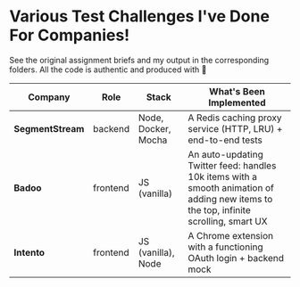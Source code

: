 # Various Test Challenges I've Done For Companies!

See the original assignment briefs and my output in the corresponding folders. All the code is authentic and produced with 💜

| Company           | Role     | Stack               | What's Been Implemented                                                                                                               |
|-------------------|----------|---------------------|---------------------------------------------------------------------------------------------------------------------------------------|
| **SegmentStream** | backend  | Node, Docker, Mocha | A Redis caching proxy service (HTTP, LRU) + end-to-end tests                                                                          |
| **Badoo**         | frontend | JS (vanilla)        | An auto-updating Twitter feed: handles 10k items with a smooth animation of adding new items to the top, infinite scrolling, smart UX |
| **Intento**       | frontend | JS (vanilla), Node  | A Chrome extension with a functioning OAuth login + backend mock                                                                      |